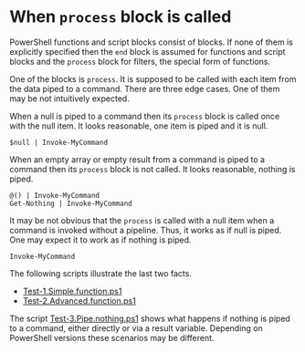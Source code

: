 # When `process` block is called

PowerShell functions and script blocks consist of blocks. If none of them is
explicitly specified then the `end` block is assumed for functions and script
blocks and the `process` block for filters, the special form of functions.

One of the blocks is `process`. It is supposed to be called with each item from
the data piped to a command. There are three edge cases. One of them may be not
intuitively expected.

When a null is piped to a command then its `process` block is called once with
the null item. It looks reasonable, one item is piped and it is null.

    $null | Invoke-MyCommand

When an empty array or empty result from a command is piped to a command then
its `process` block is not called. It looks reasonable, nothing is piped.

    @() | Invoke-MyCommand
    Get-Nothing | Invoke-MyCommand

It may be not obvious that the `process` is called with a null item when a
command is invoked without a pipeline. Thus, it works as if null is piped.
One may expect it to work as if nothing is piped.

    Invoke-MyCommand

The following scripts illustrate the last two facts.

- [Test-1.Simple.function.ps1](Test-1.Simple.function.ps1)
- [Test-2.Advanced.function.ps1](Test-2.Advanced.function.ps1)

The script [Test-3.Pipe.nothing.ps1](Test-3.Pipe.nothing.ps1) shows what
happens if nothing is piped to a command, either directly or via a result
variable. Depending on PowerShell versions these scenarios may be different.
